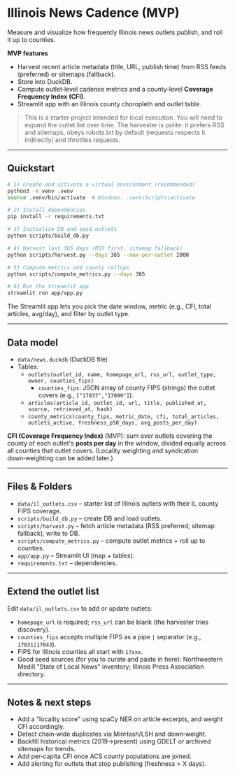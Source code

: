 # Illinois News Cadence (MVP)

Measure and visualize how frequently Illinois news outlets publish, and roll it up to counties.

**MVP features**
- Harvest recent article metadata (title, URL, publish time) from RSS feeds (preferred) or sitemaps (fallback).
- Store into DuckDB.
- Compute outlet‑level cadence metrics and a county‑level **Coverage Frequency Index (CFI)**.
- Streamlit app with an Illinois county choropleth and outlet table.

> This is a starter project intended for local execution. You will need to expand the outlet list over time.
> The harvester is polite: it prefers RSS and sitemaps, obeys robots.txt by default (requests respects it indirectly) and throttles requests.

---

## Quickstart

```bash
# 1) Create and activate a virtual environment (recommended)
python3 -m venv .venv
source .venv/bin/activate  # Windows: .venv\Scripts\activate

# 2) Install dependencies
pip install -r requirements.txt

# 3) Initialize DB and seed outlets
python scripts/build_db.py

# 4) Harvest last 365 days (RSS first, sitemap fallback)
python scripts/harvest.py --days 365 --max-per-outlet 2000

# 5) Compute metrics and county rollups
python scripts/compute_metrics.py --days 365

# 6) Run the Streamlit app
streamlit run app/app.py
```

The Streamlit app lets you pick the date window, metric (e.g., CFI, total articles, avg/day), and filter by outlet type.

---

## Data model

- `data/news.duckdb` (DuckDB file)
- Tables:
  - `outlets(outlet_id, name, homepage_url, rss_url, outlet_type, owner, counties_fips)`
    - `counties_fips`: JSON array of county FIPS (strings) the outlet covers (e.g., `["17037","17099"]`).
  - `articles(article_id, outlet_id, url, title, published_at, source, retrieved_at, hash)`
  - `county_metrics(county_fips, metric_date, cfi, total_articles, outlets_active, freshness_p50_days, avg_posts_per_day)`

**CFI (Coverage Frequency Index)** (MVP): sum over outlets covering the county of each outlet's **posts per day** in the window, divided equally across all counties that outlet covers. (Locality weighting and syndication down‑weighting can be added later.)

---

## Files & Folders

- `data/il_outlets.csv` – starter list of Illinois outlets with their IL county FIPS coverage.
- `scripts/build_db.py` – create DB and load outlets.
- `scripts/harvest.py` – fetch article metadata (RSS preferred; sitemap fallback), write to DB.
- `scripts/compute_metrics.py` – compute outlet metrics + roll up to counties.
- `app/app.py` – Streamlit UI (map + tables).
- `requirements.txt` – dependencies.

---

## Extend the outlet list

Edit `data/il_outlets.csv` to add or update outlets:
- `homepage_url` is required; `rss_url` can be blank (the harvester tries discovery).
- `counties_fips` accepts multiple FIPS as a pipe `|` separator (e.g., `17031|17043`).
- FIPS for Illinois counties all start with `17xxx`.
- Good seed sources (for you to curate and paste in here): Northwestern Medill "State of Local News" inventory; Illinois Press Association directory.

---

## Notes & next steps

- Add a "locality score" using spaCy NER on article excerpts, and weight CFI accordingly.
- Detect chain‑wide duplicates via MinHash/LSH and down‑weight.
- Backfill historical metrics (2019→present) using GDELT or archived sitemaps for trends.
- Add per‑capita CFI once ACS county populations are joined.
- Add alerting for outlets that stop publishing (freshness > X days).

